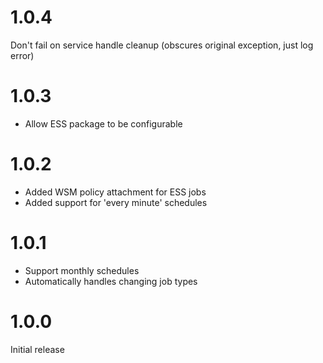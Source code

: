 # 1.0.4

Don't fail on service handle cleanup (obscures original exception, just log error)

# 1.0.3

* Allow ESS package to be configurable

# 1.0.2

* Added WSM policy attachment for ESS jobs
* Added support for 'every minute' schedules

# 1.0.1

* Support monthly schedules
* Automatically handles changing job types

# 1.0.0

Initial release
